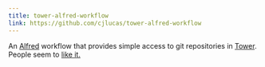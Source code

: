 ```yaml
---
title: tower-alfred-workflow
link: https://github.com/cjlucas/tower-alfred-workflow
---
```

An [Alfred](http://alfredapp.com) workflow that provides simple access to git repositories in [Tower](http://www.git-tower.com/). People seem to [like it.](https://github.com/cjlucas/tower-alfred-workflow/stargazers)